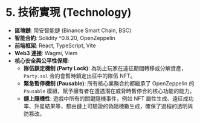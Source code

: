 # 5. 技術實現 (Technology)

* **區塊鏈**: 幣安智能鏈 (Binance Smart Chain, BSC)
* **智能合約**: Solidity ^0.8.20, OpenZeppelin
* **前端框架**: React, TypeScript, Vite
* **Web3 連接**: Wagmi, Viem
* **核心安全與公平性保障**:
  * **隊伍鎖定機制 (Party Lock)**: 為防止玩家在遠征期間轉移或分解資產，`Party.sol` 合約會暫時鎖定出征中的隊伍 NFT。
  * **緊急暫停機制 (Pausable)**: 所有核心業務合約都繼承了 OpenZeppelin 的 `Pausable` 模組，賦予擁有者在遭遇潛在威脅時暫停合約核心功能的能力。
  * **鏈上隨機性**: 遊戲中所有的關鍵隨機事件，例如 NFT 屬性生成、遠征成功率、升星結果等，都由鏈上可驗證的偽隨機數生成，確保了過程的透明與防篡改。
